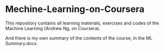 # Mechine-Learning-on-Coursera
This repository contains all learning materials, exercises and codes of the Machine Learning (Andrew Ng, on Coursera).

And there is my own summary of the contents of the course, in the ML Summary.docx.
